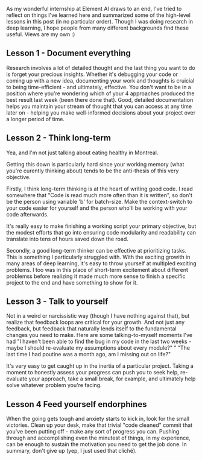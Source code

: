 As my wonderful internship at Element AI draws to an end, I've tried to reflect on things I've learned here and summarized
some of the high-level lessons in this post (in no particular order). Though I was doing research in deep learning, I hope people 
from many different backgrounds find these useful. Views are my own :)




## Lesson 1 - Document everything

Research involves a lot of detailed thought and the last thing you want to do is forget your precious insights.
Whether it's debugging your code or coming up with a new idea, documenting your work and thoughts is cruicial to being time-efficient - and ultimately, effective. 
You don't want to be in a position where you're wondering which of your 4 approaches produced the best result last week  (been there done that). 
Good, detailed documentation helps you maintain your stream of thought that you can access at any time later on - helping you
make well-informed decisions about your project over a longer period of time.




## Lesson 2 - Think long-term

Yea, and I'm not just talking about eating healthy in Montreal. 

Getting this down is particularly hard since your working memory (what you're curently thinking about) tends to be the anti-thesis of this very objective.  

Firstly, I think long-term thinking is at the heart of writing good code. I read somewhere that "Code is read much more often than it is written", so don't be the person using variable 'b' for batch-size. 
Make the context-switch to your code easier for yourself and 
the person who'll be working with your code afterwards. 

It's really easy to make finishing a working script your primary objective, but the modest efforts that go into ensuring code modularity and readability can translate into tens of hours saved down the road. 

Secondly, a good long-term thinker can be effective at prioritizing tasks. 
This is something I particularly struggled with. With the exciting growith in many areas of deep learning, it's easy
to throw yourself at multipled exciting problems. I too was in this place of short-term excitement about different problemss before realizing it made much more sense to finish 
a specific project to the end and have something to show for it.




## Lesson 3 - Talk to yourself

Not in a weird or narcissistic way (though I have nothing against that), but realize that feedback loops are critical for your growth. And not just any feedback,
but feedback that naturally lends itself to the fundamental changes you need to make. Here are some talking-to-myself moments I've had
"I haven't been able to find the bug in my code in the last two weeks - maybe I should re-evaluate my assumptions about every module?"
" 
"The last time I had poutine was a month ago, am I missing out on life?"

It's very easy to get caught up in the inertia of a particular project. Taking a moment to honestly assess your progress can push you to seek help, re-evaluate your approach, take a small break, for example, and ultimately help solve whatever problem you're facing. 




## Lesson 4 Feed yourself endorphines

When the going gets tough and anxiety starts to kick in, look for the small victories. Clean up your desk, make that trivial "code cleaned" commit that you've been putting off - make any sort of progress you can.
Pushing through and accomplishing even the minutest of things, in my experience, can be enough to sustain the motivation you need to get the job done. In summary, don't give up (yep, I just used that cliché).
